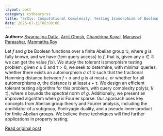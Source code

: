 ```yaml
---
layout: post
category: cstheoryrss
title: "arXiv: Computational Complexity: Testing Isomorphism of Boolean Functions over Finite Abelian Groups"
date: 2025-07-11T00:00:00
---
```


**Authors:** [Swarnalipa Datta](https://dblp.uni-trier.de/search?q=Swarnalipa+Datta), [Arijit Ghosh](https://dblp.uni-trier.de/search?q=Arijit+Ghosh), [Chandrima Kayal](https://dblp.uni-trier.de/search?q=Chandrima+Kayal), [Manaswi Paraashar](https://dblp.uni-trier.de/search?q=Manaswi+Paraashar), [Manmatha Roy](https://dblp.uni-trier.de/search?q=Manmatha+Roy)

Let $f$ and $g$ be Boolean functions over a finite Abelian group
$\mathcal{G}$, where $g$ is fully known, and we have {\em query access} to $f$,
that is, given any $x \in \mathcal{G}$ we can get the value $f(x)$. We study
the tolerant isomorphism testing problem: given $\epsilon \geq 0$ and $\tau >
0$, we seek to determine, with minimal queries, whether there exists an
automorphism $\sigma$ of $\mathcal{G}$ such that the fractional Hamming
distance between $f \circ \sigma$ and $g$ is at most $\epsilon$, or whether for
all automorphisms $\sigma$, the distance is at least $\epsilon + \tau$.
We design an efficient tolerant testing algorithm for this problem, with
query complexity $\mathrm{poly}\left( s, 1/\tau \right)$, where $s$ bounds the
spectral norm of $g$. Additionally, we present an improved algorithm when $g$
is Fourier sparse.
Our approach uses key concepts from Abelian group theory and Fourier
analysis, including the annihilator of a subgroup, Pontryagin duality, and a
pseudo inner-product for finite Abelian groups. We believe these techniques
will find further applications in property testing.

[Read original post](http://arxiv.org/abs/2507.07654v1)
